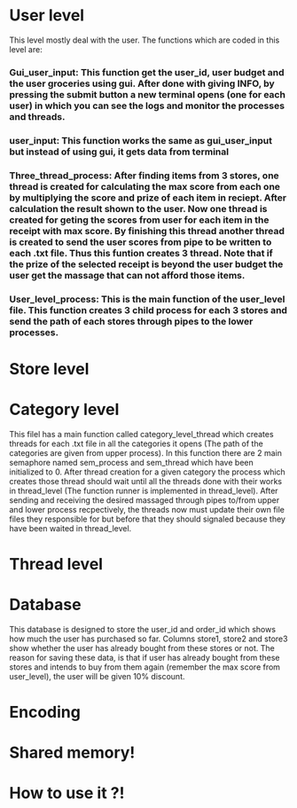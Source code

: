 # User level

This level mostly deal with the user. The functions which are coded in this level are:

### Gui_user_input: This function get the user_id, user budget and the user groceries using gui. After done with giving INFO, by pressing the submit button a new terminal opens (one for each user) in which you can see the logs and monitor the processes and threads.

### user_input: This function works the same as gui_user_input but instead of using gui, it gets data from terminal

### Three_thread_process: After finding items from 3 stores, one thread is created for calculating the max score from each one by multiplying the score and prize of each item in reciept. After calculation the result shown to the user. Now one thread is created for geting the scores from user for each item in the receipt with max score. By finishing this thread another thread is created to send the user scores from pipe to be written to each .txt file. Thus this funtion creates 3 thread. Note that if the prize of the selected receipt is beyond the user budget the user get the massage that can not afford those items.

### User_level_process: This is the main function of the user_level file. This function creates 3 child process for each 3 stores and send the path of each stores through pipes to the lower processes.

# Store level

# Category level

This filel has a main function called category_level_thread which creates threads for each .txt file in all the categories it opens (The path of the categories are given from upper process). In this function there are 2 main semaphore named sem_process and sem_thread which have been initialized to 0. After thread creation for a given category the process which creates those thread should wait until all the threads done with their works in thread_level (The function runner is implemented in thread_level). After sending and receiving the desired massaged through pipes to/from upper and lower process recpectively, the threads now must update their own file files they responsible for but before that they should signaled because they have been waited in thread_level.

# Thread level

# Database

This database is designed to store the user_id and order_id which shows how much the user has purchased so far. Columns store1, store2 and store3  show whether the user has already bought from these stores or not. The reason for saving these data, is that if user has already bought from these stores and intends to buy from them again (remember the max score from user_level), the user will be given 10% discount.

# Encoding

# Shared memory!

# How to use it ?!
